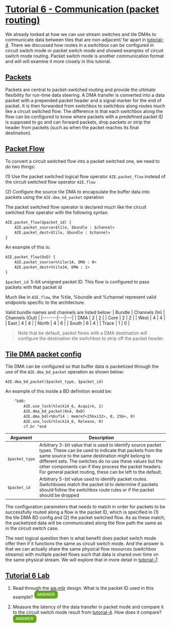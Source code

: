 <!---//===- README.md --------------------------*- Markdown -*-===//
//
// This file is licensed under the Apache License v2.0 with LLVM Exceptions.
// See https://llvm.org/LICENSE.txt for license information.
// SPDX-License-Identifier: Apache-2.0 WITH LLVM-exception
//
// Copyright (C) 2022, Advanced Micro Devices, Inc.
// 
//===----------------------------------------------------------------------===//-->

# <ins>Tutorial 6 - Communication (packet routing)</ins>

We already looked at how we can use stream switches and tile DMAs to communicate data between tiles that are non-adjacent/ far apart in [tutorial-4](../tutorial-4). There we discussed how routes in a switchbox can be configured in circuit switch mode or packet switch mode and showed examples of circuit switch mode routing. Packet switch mode is another communication format and will will examine it more closely in this tutorial.

## <ins>Packets</ins>
Packets are central to packet-switched routing and provide the ultimate flexibility for run-time data steering. A DMA transfer is converted into a data packet with a prepended packet header and a signal marker for the end of packet. It is then forwarded from switchbox to switchbox along routes much like a circuit switched flow. The difference is that each switchbox along the flow can be configured to know where packets with a predefined packet ID is supposed to go and can forward packets, drop packets or strip the header from packets (such as when the packet reaches its final destination).

## <ins>Packet Flow</ins>
To convert a circuit switched flow into a packet switched one, we need to do two things:

(1) Use the packet switched logical flow operator `AIE.packet_flow` instead of the circuit switched flow operator `AIE.flow`

(2) Configure the source tile DMA to encapsulate the buffer data into packets using the `AIE.dma_bd_packet` operation

The packet switched flow operator is declared much like the circuit switched flow operator with the following syntax:
```
AIE.packet_flow($packet_id) {
    AIE.packet_source<$tile, $bundle : $channel>
    AIE.packet_dest<$tile, $bundle : $channel>
}
```
An example of this is:
```
AIE.packet_flow(0xD) {
    AIE.packet_source<%tiler14, DMA : 0>
    AIE.packet_dest<%tile34, DMA : 1>
}
```
`$packet_id`: 5-bit unsigned packet ID. This flow is configured to pass packets with that packet id

Much like in `AIE.flow`, the %tile, %bundle and %channel represent valid endpoints specific to the architecture.

Valid bundle names and channels are listed below: 
| Bundle | Channels (In) | Channels (Out) |
|-------|---|---|
| DMA   | 2 | 2 |
| Core  | 2 | 2 |
| West  | 4 | 4 |
| East  | 4 | 4 |
| North | 4 | 6 |
| South | 6 | 4 |
| Trace | 1 | 0 |

> Note that be default, packet flows with a DMA destination will configure the destination tile switchbox to strip off the packet header.

## <ins>Tile DMA packet config</ins>

Tile DMA can be configured so that buffer data is packetized through the use of the `AIE.dma_bd_packet` operation as shown below:
```
AIE.dma_bd_packet($packet_type, $packet_id)
```
An example of this inside a BD definition would be:
```
    ^bd0:
        AIE.use_lock(%lock14_6, Acquire, 1)
        AIE.dma_bd_packet(0x4, 0xD) 
        AIE.dma_bd(<%buf14 : memref<256xi32>, 0, 256>, 0)
        AIE.use_lock(%lock14_6, Release, 0)
        cf.br ^end
```
| Argument | Description |
|----------|-------------|
|`$packet_type`| Arbitrary 3-bit value that is used to identify source packet types. These can be used to indicate that packets from the same source to the same destination might belong to different sets. The switches do no use these values but the other components can if they process the packet headers. For general packet routing, these can be left to the default. |
|`$packet_id`| Arbitrary 5-bit value used to identify packet routes. Switchboxes match the packet id to determine if packets should follow the switchbox route rules or if the packet should be dropped|

The configuration parameters that needs to match in order for packets to be successfully routed along a flow is the packet ID, which is specified in (1) the tile DMA BD config and (2) the packet switched flow. As as these match, the packetized data will be communicated along the flow path the same as in the circuit switch case.

The next logical question then is what benefit does packet switch mode offer then if it functions the same as circuit switch mode. And the answer is that we can actually share the same physical flow resources (switchbox streams) with multiple packet flows such that data is shared over time on the same physical stream. We will explore that in more detail in [tutorial-7](../tutorial-7).


## <ins>Tutorial 6 Lab </ins>

1. Read through the [aie.mlir](aie.mlir) design. What is the packet ID used in this example? <img src="../images/answer1.jpg" title="0xD" height=25>

2. Measure the latency of the data transfer in packet mode and compare it to the circuit switch mode result from [tutorial-4](../tutorial-4). How does it compare? <img src="../images/answer1.jpg" title="???" height=25>
